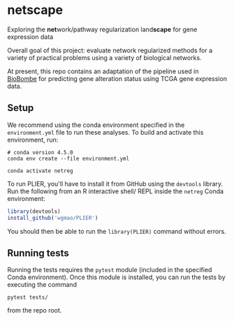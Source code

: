 # netscape

Exploring the **net**work/pathway regularization land**scape** for gene expression data

Overall goal of this project: evaluate network regularized methods for
a variety of practical problems using a variety of biological networks.

At present, this repo contains an adaptation of the pipeline used in
[BioBombe](https://github.com/greenelab/BioBombe) for predicting gene
alteration status using TCGA gene expression data.

## Setup

We recommend using the conda environment specified in the `environment.yml` file to run these analyses. To build and activate this environment, run:

```shell
# conda version 4.5.0
conda env create --file environment.yml

conda activate netreg
```

To run PLIER, you'll have to install it from GitHub using the
`devtools` library. Run the following from an R interactive shell/
REPL inside the `netreg` Conda environment:

```R
library(devtools)
install_github('wgmao/PLIER')

```

You should then be able to run the `library(PLIER)` command
without errors.

## Running tests

Running the tests requires the `pytest` module (included in the specified
Conda environment). Once this module is installed, you can run the tests
by executing the command

```shell
pytest tests/
```

from the repo root.
